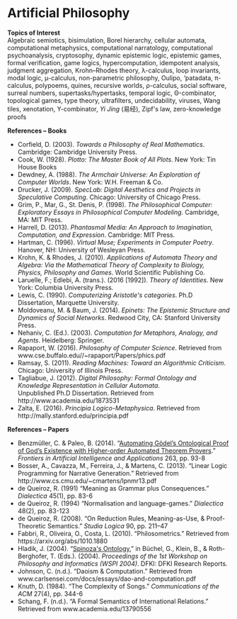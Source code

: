# Artificial Philosophy

<b>Topics of Interest</b>
<br>Algebraic semiotics, bisimulation, Borel hierarchy, cellular automata, computational metaphysics, computational narratology, computational psychoanalysis, cryptosophy, dynamic epistemic logic, epistemic games, formal verification, game logics, hypercomputation, idempotent analysis, judgment aggregation, Krohn–Rhodes theory, λ-calculus, loop invariants, modal logic, μ-calculus, non-parametric philosophy, Oulipo, ‘patadata, π-calculus, polypoems, quines, recursive worlds, ρ-calculus, social software, surreal numbers, supertasks/hypertasks, temporal logic, Θ-combinator, topological games, type theory, ultrafilters, undecidability, viruses, Wang tiles, xenotation, Y-combinator, <i>Yi Jing</i> (易经), Zipf's law, zero-knowledge proofs

<b>References – Books</b>
<ul>
<li>Corfield, D. (2003). <i>Towards a Philosophy of Real Mathematics</i>. Cambridge: Cambridge University Press.</li>
<li>Cook, W. (1928). <i>Plotto: The Master Book of All Plots</i>. New York: Tin House Books</li>
<li>Dewdney, A. (1988). <i>The Armchair Universe: An Exploration of Computer Worlds</i>. New York: W.H. Freeman & Co.</li>
<li>Drucker, J. (2009). <i>SpecLab: Digital Aesthetics and Projects in Speculative Computing</i>. Chicago: University of Chicago Press.</li>
<li>Grim, P., Mar, G., St. Denis, P. (1998). <i>The Philosophical Computer: Exploratory Essays in Philosophical Computer Modeling</i>. Cambridge, MA: MIT Press.</li>
<li>Harrell, D. (2013). <i>Phantasmal Media: An Approach to Imagination, Computation, and Expression</i>. Cambridge: MIT Press.</li>
<li>Hartman, C. (1996). <i>Virtual Muse; Experiments in Computer Poetry</i>. Hanover, NH: University of Wesleyan Press.</li>
<li>Krohn, K. & Rhodes, J. (2010). <i>Applications of Automata Theory and Algebra: Via the Mathematical Theory of Complexity to Biology, Physics, Philosophy and Games</i>. World Scientific Publishing Co.
<li>Laruelle, F.; Edlebi, A. (trans.). (2016 [1992]). <i>Theory of Identities</i>. New York: Columbia University Press.</li>
<li>Lewis, C. (1990). <i>Computerizing Aristotle's categories</i>. Ph.D Dissertation, Marquette University.</li>
<li>Moldoveanu, M. & Baum, J. (2014). <i>Epinets: The Epistemic Structure and Dynamics of Social Networks</i>. Redwood City, CA: Stanford University Press.</li>
<li>Nehaniv, C. (Ed.). (2003). <i>Computation for Metaphors, Analogy, and Agents</i>. Heidelberg: Springer.</li>
<li>Rapaport, W. (2016). <i>Philosophy of Computer Science</i>. Retrieved from www.cse.buffalo.edu//~rapaport/Papers/phics.pdf</li>
<li>Ramsay, S. (2011). <i>Reading Machines: Toward an Algorithmic Criticism</i>. Chicago: University of Illinois Press.</li>
<li>Tagliabue, J. (2012). <i>Digital Philosophy: Formal Ontology and Knowledge Representation in Cellular Automata</i>. 
<br>Unpublished Ph.D Dissertation. Retrieved from http://www.academia.edu/1873531</li>
<li>Zalta, E. (2016). <i>Principia Logico-Metaphysica</i>. Retrieved from http://mally.stanford.edu/principia.pdf</li>
</ul>

<b>References – Papers</b>
<ul>
<li>Benzmüller, C. & Paleo, B. (2014). “<a href="http://page.mi.fu-berlin.de/cbenzmueller/papers/C40.pdf">Automating Gödel’s Ontological Proof of God’s Existence with Higher-order Automated Theorem Provers</a>.” <i>Frontiers in Artificial Intelligence and Applications</i> 263, pp. 93-8</li>
<li>Bosser, A., Cavazza, M., Ferreira, J., & Martens, C. (2013). “Linear Logic Programming for Narrative Generation.” Retrieved from http://www.cs.cmu.edu/~cmartens/lpnmr13.pdf</li>
<li>de Queiroz, R. (1991) “Meaning as Grammar plus Consequences.” <i>Dialectica</i> 45(1), pp. 83-6</li>
<li>de Queiroz, R. (1994) “Normalisation and language-games.” <i>Dialectica</i> 48(2), pp. 83-123</li>
<li>de Queiroz, R. (2008). “On Reduction Rules, Meaning-as-Use, & Proof-Theoretic Semantics.”  <i>Studia Logica</i> 90, pp. 211–47</li>
<li>Fabbri, R., Oliveira, O., Costa, L. (2010). “Philosometrics.” Retrieved from https://arxiv.org/abs/1010.1880</li>
<li>Hladik, J. (2004). “<a href="https://iccl.inf.tu-dresden.de/web/LATPub288">Spinoza's Ontology</a>,” in Büchel, G., Klein, B., & Roth-Berghofer, T. (Eds.). (2004). <i>Proceedings of the 1st Workshop on Philosophy and Informatics (WSPI 2004)</i>. DFKI: DFKI Research Reports.
<li>Johnson, C. (n.d.). “Daoism & Computation.” Retrieved from www.carlsensei.com/docs/essays/dao-and-computation.pdf </li>
<li>Knuth, D. (1984). “The Complexity of Songs.” <i>Communications of the ACM</i> 27(4), pp. 344-6</li>
<li>Schang, F. (n.d.). “A Formal Semantics of International Relations.” Retrieved from www.academia.edu/13790556</li>
</ul>
